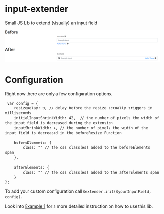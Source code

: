 # input-extender
Small JS Lib to extend (visually) an input field

![Alt text](/example/example1.PNG "Example 1")

# Configuration 
Right now there are only a few configuration options.

```
 var config = {
    resizeDelay: 0, // delay before the resize actually triggers in milliseconds
    initialInputShrinkWidth: 42,  // the number of pixels the width of the input field is decreased during the extension
    inputShrinkWidth: 4, // the number of pixels the width of the input field is decreased in the beforeResize Function

    beforeElements: {
        class: "" // the css class(es) added to the beforeElements span 
    },

    afterElements: {
        class: "" // the css class(es) added to the afterElements span 
    }
};
```

To add your custom configuration call ```$extender.init($yourInputField, config)```.

Look into [Example 1](/example/example1.html)  for a more detailed instruction on how to use this lib.
